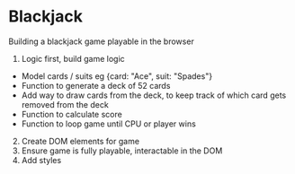 # Blackjack

Building a blackjack game playable in the browser

1. Logic first, build game logic
- Model cards / suits eg {card: "Ace", suit: "Spades"}
- Function to generate a deck of 52 cards
- Add way to draw cards from the deck, to keep track of which card gets removed from the deck
- Function to calculate score
- Function to loop game until CPU or player wins
2. Create DOM elements for game
3. Ensure game is fully playable, interactable in the DOM
4. Add styles 									
